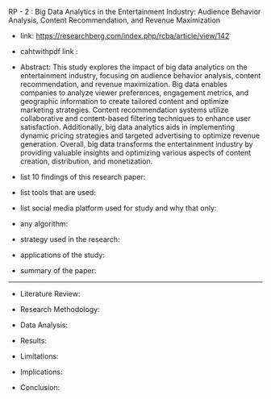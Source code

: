 RP - 2 : Big Data Analytics in the Entertainment Industry: Audience Behavior Analysis, Content Recommendation, and Revenue Maximization 
   - link: https://researchberg.com/index.php/rcba/article/view/142
   - cahtwithpdf link : 

- Abstract:
   This study explores the impact of big data analytics on the entertainment industry, focusing on audience behavior analysis, content recommendation, and revenue maximization. Big data enables companies to analyze viewer preferences, engagement metrics, and geographic information to create tailored content and optimize marketing strategies. Content recommendation systems utilize collaborative and content-based filtering techniques to enhance user satisfaction. Additionally, big data analytics aids in implementing dynamic pricing strategies and targeted advertising to optimize revenue generation. Overall, big data transforms the entertainment industry by providing valuable insights and optimizing various aspects of content creation, distribution, and monetization.
   
   
- list 10 findings of this research paper:

   
   
- list tools that are used:

   
   
- list social media platform used for study and why that only:

   
   
- any algorithm:

   
   
- strategy used in the research:

   
   
- applications of the study:

   
   
- summary of the paper:


---------------------------------------------------------------------------------------------

- Literature Review:


- Research Methodology:


- Data Analysis:


- Results:


- Limitations:


- Implications:


- Conclusion:
